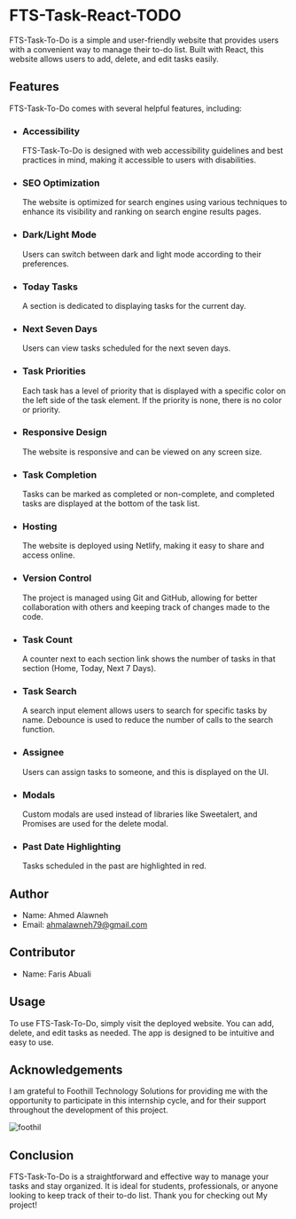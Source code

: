 # FTS-Task-React-TODO

FTS-Task-To-Do is a simple and user-friendly website that provides users with a convenient way to manage their to-do list. 
Built with React, this website allows users to add, delete, and edit tasks easily.

## Features
FTS-Task-To-Do comes with several helpful features, including:
- ### Accessibility
  FTS-Task-To-Do is designed with web accessibility guidelines and best practices in mind, making it accessible to users with disabilities.

- ### SEO Optimization
  The website is optimized for search engines using various techniques to enhance its visibility and ranking on search engine results pages.

- ### Dark/Light Mode
  Users can switch between dark and light mode according to their preferences.

- ### Today Tasks
  A section is dedicated to displaying tasks for the current day.

- ### Next Seven Days
  Users can view tasks scheduled for the next seven days.

- ### Task Priorities
  Each task has a level of priority that is displayed with a specific color on the left side of the task element.
  If the priority is none, there is no color or priority.

- ### Responsive Design
  The website is responsive and can be viewed on any screen size.

- ### Task Completion
  Tasks can be marked as completed or non-complete, and completed tasks are displayed at the bottom of the task list.

- ### Hosting
  The website is deployed using Netlify, making it easy to share and access online.

- ### Version Control
  The project is managed using Git and GitHub, allowing for better collaboration with others and keeping track of changes made to the code.

- ### Task Count
  A counter next to each section link shows the number of tasks in that section (Home, Today, Next 7 Days).
  
- ### Task Search
  A search input element allows users to search for specific tasks by name.
  Debounce is used to reduce the number of calls to the search function.
  
- ### Assignee
  Users can assign tasks to someone, and this is displayed on the UI.
  
- ### Modals
  Custom modals are used instead of libraries like Sweetalert, and Promises are used for the delete modal.
  
- ### Past Date Highlighting
  Tasks scheduled in the past are highlighted in red.
  
## Author
-  Name: Ahmed Alawneh
-  Email: ahmalawneh79@gmail.com

## Contributor
- Name: Faris Abuali

## Usage
  To use FTS-Task-To-Do, simply visit the deployed website. You can add, delete, and edit tasks as needed. 
  The app is designed to be intuitive and easy to use.

## Acknowledgements
  I am grateful to Foothill Technology Solutions for providing me with the opportunity to participate in this internship cycle, 
  and for their support throughout the development of this project.
  
![foothil](https://user-images.githubusercontent.com/93674478/234090623-06e4155d-b2d0-425d-a953-1e9325bdbbb5.jpg)


## Conclusion
  FTS-Task-To-Do is a straightforward and effective way to manage your tasks and stay organized.
  It is ideal for students, professionals, or anyone looking to keep track of their to-do list.
  Thank you for checking out My project!
